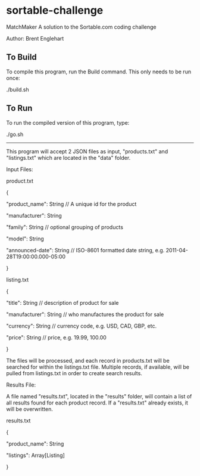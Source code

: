 # sortable-challenge

MatchMaker
A solution to the Sortable.com coding challenge

Author: Brent Englehart

To Build
--------
To compile this program, run the Build command.  This only needs to be run once:

./build.sh

To Run
------	
To run the compiled version of this program, type:

./go.sh

--------
This program will accept 2 JSON files as input, "products.txt" and "listings.txt" which are located in the "data" folder.  

Input Files:

product.txt

{

"product_name": String // A unique id for the product

"manufacturer": String

"family": String // optional grouping of products

"model": String

"announced-date": String // ISO-8601 formatted date string, e.g. 2011-04-28T19:00:00.000-05:00

}


listing.txt

{

"title": String // description of product for sale

"manufacturer": String // who manufactures the product for sale

"currency": String // currency code, e.g. USD, CAD, GBP, etc.

"price": String // price, e.g. 19.99, 100.00

}

The files will be processed, and each record in products.txt will be searched for within the listings.txt file.  Multiple records, if available, will be pulled from listings.txt in order to create search results.

Results File:

A file named "results.txt", located in the "results" folder, will contain a list of all results found for each product record.  If a "results.txt" already exists, it will be overwritten.

results.txt

{

"product_name": String

"listings": Array[Listing]

}
